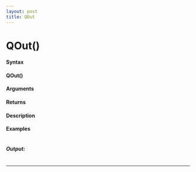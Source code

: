 ```yaml
---
layout: post
title: QOut
---
```


# QOut()


#### Syntax

#### QOut()

#### Arguments

#### Returns

#### Description

#### Examples

```

```

##### Output:

```

```

---